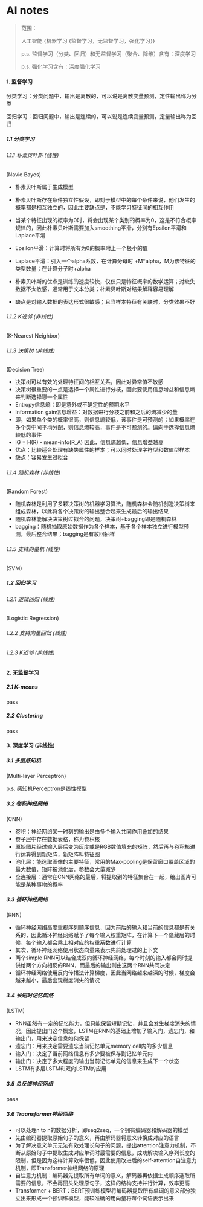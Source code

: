 # AI notes

> 范围：
>
> 人工智能 {机器学习 {监督学习，无监督学习，强化学习}}
>
> p.s. 监督学习（分类、回归）和无监督学习（聚合、降维）含有：深度学习
>
> p.s. 强化学习含有：深度强化学习

#### 1. 监督学习

分类学习：分类问题中，输出是离散的，可以说是离散变量预测，定性输出称为分类

回归学习：回归问题中，输出是连续的，可以说是连续变量预测，定量输出称为回归



##### 1.1 分类学习

###### 1.1.1 朴素贝叶斯 (线性)

(Navie Bayes)

- 朴素贝叶斯属于生成模型

- 朴素贝叶斯存在条件独立性假设，即对于模型中的每个条件来说，他们发生的概率都是相互独立的，因此主要缺点是，不能学习特征间的相互作用

- 当某个特征出现的概率为0时，将会出现某个类别的概率为0，这是不符合概率规律的，因此朴素贝叶斯需要加入smoothing平滑，分别有Epsilon平滑和Laplace平滑
- Epsilon平滑：计算时将所有为0的概率附上一个极小的值
- Laplace平滑：引入一个alpha系数，在计算分母时 +M*alpha，M为该特征的类型数量；在计算分子时+alpha
- 朴素贝叶斯的优点是训练的速度较快，仅仅只是特征概率的数学运算；对缺失数据不太敏感，通常用于文本分类；朴素贝叶斯对结果解释容易理解
- 缺点是对输入数据的表达形式很敏感；且当样本特征有关联时，分类效果不好



###### 1.1.2 K近邻 (非线性)

(K-Nearest Neighbor)



###### 1.1.3 决策树 (非线性)

(Decision Tree)

- 决策树可以有效的处理特征间的相互关系，因此对异常值不敏感
- 决策树很重要的一点是选择一个属性进行分枝，因此要使用信息增益和信息熵来判断选择哪一个属性
- Entropy信息熵：即是意外或不确定性的预期水平
- Information gain信息增益：对数据进行分枝之前和之后的熵减少的量
- 即，如果单个类的概率很高，则信息熵较低，该事件是可预测的；如果概率在多个类中间平均分配，则信息熵较高，事件是不可预测的。偏向于选择信息熵较低的事件
- IG = H(R) - mean-info(R_A) 因此，信息熵越低，信息增益越高
- 优点：比较适合处理有缺失属性的样本；可以同时处理字符型和数值型样本
- 缺点：容易发生过拟合



###### 1.1.4 随机森林 (非线性)

(Random Forest)

- 随机森林是利用了多颗决策树的机器学习算法，随机森林会随机创造决策树来组成森林，以此将各个决策树的输出整合起来生成最后的输出结果
- 随机森林能解决决策树过拟合的问题，决策树+bagging即是随机森林
- bagging：随机抽取原始数据作为各个样本，基于各个样本独立进行模型预测，最后整合结果；bagging是有放回抽样



###### 1.1.5 支持向量机 (线性)

(SVM)



##### 1.2 回归学习

###### 1.2.1 逻辑回归 (线性)

(Logistic Regression)



###### 1.2.2 支持向量回归 (线性)



###### 1.2.3 K近邻 (非线性)



#### 2. 无监督学习

##### 2.1 K-means

pass



##### 2.2 Clustering

pass



#### 3. 深度学习 (非线性)

##### 3.1 多层感知机

(Multi-layer Perceptron)

p.s. 感知机Perceptron是线性模型



##### 3.2 卷积神经网络

(CNN)

- 卷积：神经网络某一时刻的输出是由多个输入共同作用叠加的结果
- 卷子层中存在数据表格，称为卷积核
- 原始图片经过输入层后变为灰度或是RGB数值填充的矩阵，然后再与卷积核进行运算得到新矩阵，新矩阵叫特征图
- 池化层：能选取图像的主要特征，常用的Max-pooling是保留窗口覆盖区域的最大数值，矩阵被池化后，参数会大量减少
- 全连接层：通常在CNN网络的最后，将提取到的特征集合在一起，给出图片可能是某种事物的概率



##### 3.3 循环神经网络

(RNN)

- 循环神经网络高度重视序列顺序信息，因为前后的输入和当前的信息都是有关系的，因此循环神经网络赋予了每个输入权重矩阵，在计算下一个隐藏层的时候，每个输入都会乘上相对应的权重系数进行计算
- 其次，循环神经网络使用状态向量来表示先前处理过的上下文
- 两个simple RNN可以结合成双向循环神经网络，每个时刻的输入都会同时提供给两个方向相反的RNN，而最后的输出则由这两个RNN共同决定
- 循环神经网络使用反向传播法计算梯度，因此当网络越来越深的时候，梯度会越来越小，最后出现梯度消失的情况



##### 3.4 长短时记忆网络

(LSTM)

- RNN虽然有一定的记忆能力，但只能保留短期记忆，并且会发生梯度消失的情况，因此提出门这个概念，LSTM在RNN的基础上增加了输入门，遗忘门，和输出门，用来决定信息如何保留
- 遗忘门：用来决定需要遗忘当前记忆单元memory cell内的多少信息
- 输入门：决定了当前网络信息有多少要被保存到记忆单元内
- 输出门：决定了多大程度的输出当前记忆单元的信息来生成下一个状态
- LSTM有多层LSTM和双向LSTM的应用



##### 3.5 负反馈神经网络

pass



##### 3.6 Traansformer神经网络

- 可以处理n to n的数据分析，即seq2seq，一个拥有编码器和解码器的模型
- 先由编码器提取原始句子的意义，再由解码器将意义转换成对应的语言
- 为了解决意义单元无法有效处理长句子的问题，提出attention注意力机制，不断从原始句子中提取生成对应单词时最需要的信息，成功解决输入序列长度的限制，但是因为这样计算效率很低，因此使用改进后的self-attention自注意力机制，即Transformer神经网络的原理
- 自注意力机制：编码器先提取所有单词的意义，解码器再依据生成顺序选取所需要的信息，不会再回头处理原句子，这样的结构支持并行计算，效率更高
- Transformer + BERT：BERT预训练模型将编码器提取所有单词的意义部分独立出来形成一个预训练模型，能较准确的用向量将每个词语表示出来



